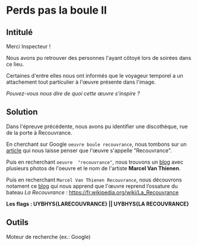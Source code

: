 # Perds pas la boule II

## Intitulé

Merci Inspecteur ! 

Nous avons pu retrouver des personnes l'ayant côtoyé lors de soirées dans ce lieu.

Certaines d'entre elles nous ont informés que le voyageur temporel a un attachement tout particulier à l'œuvre présente dans l'image.

*Pouvez-vous nous dire de quoi cette œuvre s'inspire ?*

## Solution

Dans l'épreuve précédente, nous avons pu identifier une discothèque, rue de la porte à Recouvrance.

En cherchant sur Google `oeuvre boule recouvrance`, nous tombons sur un [article](https://actu.fr/bretagne/brest_29019/journees-du-patrimoine-lart-sur-toute-la-ligne_4894063.html) qui nous laisse penser que l'œuvre s'appelle "Recouvrance".

Puis en recherchant `oeuvre  "recouvrance"`, nous trouvons un [blog](https://entrevoirart.blogspot.com/2015/04/marcel-van-thienen-recouvrance.html) avec plusieurs photos de l'oeuvre et le nom de l'artiste **Marcel Van Thienen**.

Puis en recherchant `Marcel Van Thienen Recouvrance`, nous découvrons notament ce [blog](https://gebete29.wordpress.com/2016/02/06/spheres-suspendues-de-montbarey/) qui nous apprend que l'œuvre reprend l’ossature du bateau *La Recouvrance* : https://fr.wikipedia.org/wiki/La_Recouvrance

**Les flags : UYBHYS{LARECOUVRANCE} || UYBHYS{LA RECOUVRANCE}**

## Outils
Moteur de recherche (ex.: Google)
